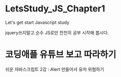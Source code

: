 # LetsStudy_JS_Chapter1
Let's get start Javascript study

jquery쓰지말고 순수 JS로만 천천히 공부 시작해 봅시다. 

# 코딩애플 유튜브 보고 따라하기

쉬운 자바스크립트 2강 : Alert 만들어서 유저 위협하기 